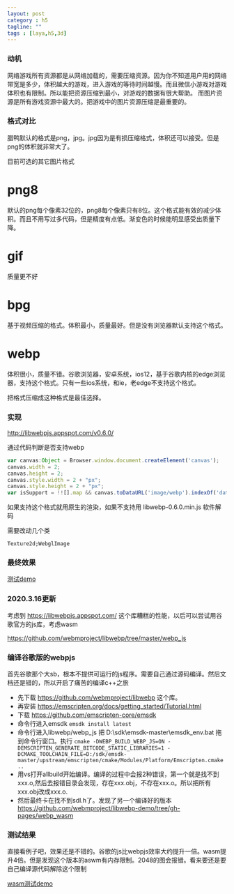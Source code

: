 ```yaml
---
layout: post
category : h5
tagline: ""
tags : [laya,h5,3d]
---
```


###  动机

网络游戏所有资源都是从网络加载的，需要压缩资源。因为你不知道用户用的网络带宽是多少，体积越大的游戏，进入游戏的等待时间越慢。而且微信小游戏对游戏体积也有限制。所以能把资源压缩到最小，对游戏的数据有很大帮助。
而图片资源是所有游戏资源中最大的。把游戏中的图片资源压缩是最重要的。

### 格式对比

腊鸭默认的格式是png，jpg。jpg因为是有损压缩格式，体积还可以接受。但是png的体积就非常大了。

目前可选的其它图片格式

# png8

默认的png每个像素32位的，png8每个像素只有8位。这个格式能有效的减少体积。而且不用写过多代码，但是精度有点低。渐变色的时候能明显感受出质量下降。

# gif

质量更不好

# bpg

基于视频压缩的格式。体积最小，质量最好。但是没有浏览器默认支持这个格式。

# webp

体积很小，质量不错。谷歌浏览器，安卓系统，ios12，基于谷歌内核的edge浏览器，支持这个格式。只有一些ios系统，和ie，老edge不支持这个格式。

把格式压缩成这种格式是最佳选择。

### 实现

http://libwebpjs.appspot.com/v0.6.0/

通过代码判断是否支持webp

```js
var canvas:Object = Browser.window.document.createElement('canvas');
canvas.width = 2;
canvas.height = 2;
canvas.style.width = 2 + "px";
canvas.style.height = 2 + "px";
var isSupport = !![].map && canvas.toDataURL('image/webp').indexOf('data:image/webp') == 0;		
```

如果支持这个格式就用原生的渲染，如果不支持用 libwebp-0.6.0.min.js 软件解码

需要改动几个类

```Texture2d;WebglImage```

###  最终效果

<a href='https://lizhi.gitee.io/h5/img/webp.html'>测试demo</a>

### 2020.3.16更新

考虑到 https://libwebpjs.appspot.com/ 这个库糟糕的性能，以后可以尝试用谷歌官方的js库，考虑wasm

https://github.com/webmproject/libwebp/tree/master/webp_js

### 编译谷歌版的webpjs

首先谷歌那个大sb，根本不提供可运行的js程序。需要自己通过源码编译。然后文档还是错的，所以开启了痛苦的编译c++之旅

* 先下载 https://github.com/webmproject/libwebp 这个库。
* 再安装 https://emscripten.org/docs/getting_started/Tutorial.html
* 下载 https://github.com/emscripten-core/emsdk
* 命令行进入emsdk  ```emsdk install latest```
* 命令行进入libwebp/webp_js 把 D:\sdk\emsdk-master\emsdk_env.bat 拖到命令行窗口。执行 ```cmake -DWEBP_BUILD_WEBP_JS=ON -DEMSCRIPTEN_GENERATE_BITCODE_STATIC_LIBRARIES=1 -DCMAKE_TOOLCHAIN_FILE=D:/sdk/emsdk-master/upstream/emscripten/cmake/Modules/Platform/Emscripten.cmake ..```
* 用vs打开allbuild开始编译。编译的过程中会报2种错误，第一个就是找不到xxx.o,然后去报错目录会发现，存在xxx.obj，不存在xxx.o。所以把所有xxx.obj改成xxx.o.
* 然后最终卡在找不到sdl.h了。发现了另一个编译好的版本 https://github.com/webmproject/libwebp-demo/tree/gh-pages/webp_wasm

### 测试结果
直接看例子吧，效果还是不错的。谷歌的js比webpjs效率大约提升一倍。wasm提升4倍。但是发现这个版本的aswm有内存限制。2048的图会报错。看来要还是要自己编译源代码解除这个限制

<a href='https://lizhi.gitee.io/h5/img/webp2wasm.html'>wasm测试demo</a>
